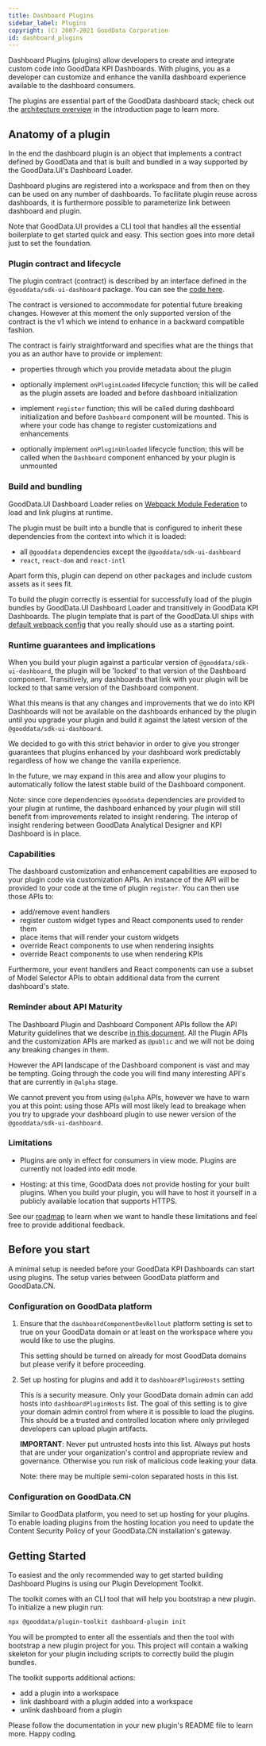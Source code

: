 ```yaml
---
title: Dashboard Plugins
sidebar_label: Plugins
copyright: (C) 2007-2021 GoodData Corporation
id: dashboard_plugins
---
```


Dashboard Plugins (plugins) allow developers to create and integrate custom code into GoodData KPI Dashboards. With plugins, you
as a developer can customize and enhance the vanilla dashboard experience available to the dashboard consumers.

The plugins are essential part of the GoodData dashboard stack; check out the [architecture overview](18_dashboard_intro.md#architecture-overview) in the introduction
page to learn more.

## Anatomy of a plugin

In the end the dashboard plugin is an object that implements a contract defined by GoodData and that is built and bundled
in a way supported by the GoodData.UI's Dashboard Loader.

Dashboard plugins are registered into a workspace and from then on they can be used on any number of dashboards. To
facilitate plugin reuse across dashboards, it is furthermore possible to parameterize link between dashboard and plugin.

Note that GoodData.UI provides a CLI tool that handles all the essential boilerplate to get started quick and easy.
This section goes into more detail just to set the foundation.

### Plugin contract and lifecycle

The plugin contract (contract) is described by an interface defined in the `@gooddata/sdk-ui-dashboard` package. You can see the [code here](https://github.com/gooddata/gooddata-ui-sdk/blob/master/libs/sdk-ui-dashboard/src/plugins/plugin.ts).

The contract is versioned to accommodate for potential future breaking changes. However at this moment the only supported version of
the contract is the v1 which we intend to enhance in a backward compatible fashion.

The contract is fairly straightforward and specifies what are the things that you as an author have to provide or implement:

-  properties through which you provide metadata about the plugin
-  optionally implement `onPluginLoaded` lifecycle function; this will be called as the plugin assets are loaded and
   before dashboard initialization

-  implement `register` function; this will be called during dashboard initialization and before `Dashboard` component
   will be mounted. This is where your code has change to register customizations and enhancements

-  optionally implement `onPluginUnloaded` lifecycle function; this will be called when the `Dashboard` component
   enhanced by your plugin is unmounted

### Build and bundling

GoodData.UI Dashboard Loader relies on [Webpack Module Federation](https://webpack.js.org/concepts/module-federation/) to load and link
plugins at runtime.

The plugin must be built into a bundle that is configured to inherit these dependencies from the context into which it is loaded:

-  all `@gooddata` dependencies except the `@gooddata/sdk-ui-dashboard`
-  `react`, `react-dom` and `react-intl`

Apart form this, plugin can depend on other packages and include custom assets as it sees fit.

To build the plugin correctly is essential for successfully load of the plugin bundles by GoodData.UI Dashboard Loader
and transitively in GoodData KPI Dashboards. The plugin template that is part of the GoodData.UI ships with [default webpack config](https://github.com/gooddata/gooddata-ui-sdk/blob/master/tools/dashboard-plugin-template/webpack.config.js)
that you really should use as a starting point.

### Runtime guarantees and implications

When you build your plugin against a particular version of `@gooddata/sdk-ui-dashboard`, the plugin will be 'locked' to
that version of the Dashboard component. Transitively, any dashboards that link with your plugin will be locked to
that same version of the Dashboard component.

What this means is that any changes and improvements that we do into KPI Dashboards will not be available on the
dashboards enhanced by the plugin until you upgrade your plugin and build it against the latest version of the
`@gooddata/sdk-ui-dashboard`.

We decided to go with this strict behavior in order to give you stronger guarantees that plugins enhanced by your
dashboard work predictably regardless of how we change the vanilla experience.

In the future, we may expand in this area and allow your plugins to automatically follow the latest stable build
of the Dashboard component.

Note: since core dependencies `@gooddata` dependencies are provided to your plugin at runtime, the dashboard enhanced
by your plugin will still benefit from improvements related to insight rendering. The interop of insight rendering
between GoodData Analytical Designer and KPI Dashboard is in place.

### Capabilities

The dashboard customization and enhancement capabilities are exposed to your plugin code via customization APIs. An
instance of the API will be provided to your code at the time of plugin `register`. You can then use those APIs to:

-  add/remove event handlers
-  register custom widget types and React components used to render them
-  place items that will render your custom widgets
-  override React components to use when rendering insights
-  override React components to use when rendering KPIs

Furthermore, your event handlers and React components can use a subset of Model Selector APIs to obtain additional
data from the current dashboard's state.

### Reminder about API Maturity

The Dashboard Plugin and Dashboard Component APIs follow the API Maturity guidelines that we describe [in this document](02_start__api_maturity.md). All
the Plugin APIs and the customization APIs are marked as `@public` and we will not be doing any breaking changes in them.

However the API landscape of the Dashboard component is vast and may be tempting. Going through the code you will find many
interesting API's that are currently in `@alpha` stage.

We cannot prevent you from using `@alpha` APIs, however we have to warn you at this point: using those APIs will most likely
lead to breakage when you try to upgrade your dashboard plugin to use newer version of the `@gooddata/sdk-ui-dashboard`.

### Limitations

-  Plugins are only in effect for consumers in view mode. Plugins are currently not loaded into edit mode.

-  Hosting: at this time, GoodData does not provide hosting for your built plugins. When you build your plugin, you will have to
   host it yourself in a publicly available location that supports HTTPS.

See our [roadmap](https://link.to.roadmap.tbd) to learn when we want to handle these limitations and feel free to provide
additional feedback.

## Before you start

A minimal setup is needed before your GoodData KPI Dashboards can start using plugins. The setup varies between
GoodData platform and GoodData.CN.

### Configuration on GoodData platform

1.  Ensure that the `dashboardComponentDevRollout` platform setting is set to true on your GoodData domain or at least
    on the workspace where you would like to use the plugins.

    This setting should be turned on already for most GoodData domains but please verify it before proceeding.

2.  Set up hosting for plugins and add it to `dashboardPluginHosts` setting

    This is a security measure. Only your GoodData domain admin can add hosts into `dashboardPluginHosts` list. The
    goal of this setting is to give your domain admin control from where it is possible to load the plugins. This should
    be a trusted and controlled location where only privileged developers can upload plugin artifacts.

    **IMPORTANT**: Never put untrusted hosts into this list. Always put hosts that are under your organization's
    control and appropriate review and governance. Otherwise you run risk of malicious code leaking your data.

    Note: there may be multiple semi-colon separated hosts in this list.

### Configuration on GoodData.CN

Similar to GoodData platform, you need to set up hosting for your plugins. To enable loading plugins from the hosting
location you need to update the Content Security Policy of your GoodData.CN installation's gateway.

## Getting Started

To easiest and the only recommended way to get started building Dashboard Plugins is using our Plugin Development
Toolkit.

The toolkit comes with an CLI tool that will help you bootstrap a new plugin. To initialize a new plugin run:

```bash
npx @gooddata/plugin-toolkit dashboard-plugin init
```

You will be prompted to enter all the essentials and then the tool with bootstrap a new plugin project for you. This
project will contain a walking skeleton for your plugin including scripts to correctly build the plugin bundles.

The toolkit supports additional actions:

-  add a plugin into a workspace
-  link dashboard with a plugin added into a workspace
-  unlink dashboard from a plugin

Please follow the documentation in your new plugin's README file to learn more. Happy coding.